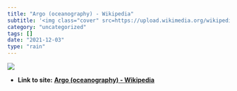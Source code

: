 ```yaml
---
title: "Argo (oceanography) - Wikipedia"
subtitle: '<img class="cover" src=https://upload.wikimedia.org/wikipedia/commons/thumb/7/74/Argo_floats_in_Feb....'
category: "uncategorized"
tags: []
date: "2021-12-03"
type: "rain"
---
```

<img class="cover" src=https://upload.wikimedia.org/wikipedia/commons/thumb/7/74/Argo_floats_in_Feb._2018_colour_coded_by_country.png/1200px-Argo_floats_in_Feb._2018_colour_coded_by_country.png>


* **Link to site:** **[Argo (oceanography) - Wikipedia](https://en.wikipedia.org/wiki/Argo_(oceanography))**